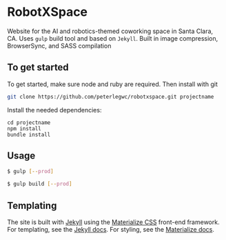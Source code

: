 # RobotXSpace

Website for the AI and robotics-themed coworking space in Santa Clara, CA. Uses `gulp` build tool and based on `Jekyll`. Built in image compression, BrowserSync, and SASS compilation

## To get started

To get started, make sure node and ruby are required. Then install with git

```sh
git clone https://github.com/peterlegwc/robotxspace.git projectname
```

Install the needed dependencies:

```ssh
cd projectname
npm install
bundle install
```

## Usage

```sh
$ gulp [--prod]
```

```sh
$ gulp build [--prod]
```

## Templating

The site is built with [Jekyll](https://jekyllrb.com/) using the [Materialize CSS](http://materializecss.com/) front-end framework. For templating, see the [Jekyll docs](https://jekyllrb.com/docs/home/). For styling, see the [Materialize docs](http://materializecss.com/getting-started.html).
